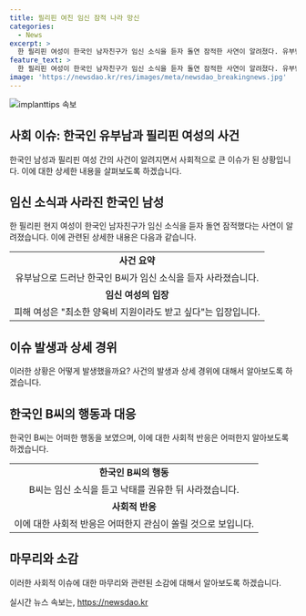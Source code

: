 ```yaml
---
title: 필리핀 여친 임신 잠적 나라 망신
categories:
  - News
excerpt: >
  한 필리핀 여성이 한국인 남자친구가 임신 소식을 듣자 돌연 잠적한 사연이 알려졌다. 유부남으로 드러난 한국인은 여성에게 양육비 지원을 받길 원하는데, 필리핀에서는 종교적 이유로 낙태와 이혼이 금지돼 있어 상황이 복잡하다. 사태를 추적한 유튜버에 따르면 이 남성은 40대 유부남으로 자식도 있다고 주장했다. 사건에 대한 누리꾼들의 반응은 여성의 피해 우려와 관심을 나타내고 있다.
feature_text: >
  한 필리핀 여성이 한국인 남자친구가 임신 소식을 듣자 돌연 잠적한 사연이 알려졌다. 유부남으로 드러난 한국인은 여성에게 양육비 지원을 받길 원하는데, 필리핀에서는 종교적 이유로 낙태와 이혼이 금지돼 있어 상황이 복잡하다. 사태를 추적한 유튜버에 따르면 이 남성은 40대 유부남으로 자식도 있다고 주장했다. 사건에 대한 누리꾼들의 반응은 여성의 피해 우려와 관심을 나타내고 있다.
image: 'https://newsdao.kr/res/images/meta/newsdao_breakingnews.jpg'
---
```


<p><img src="https://newsdao.kr/res/images/meta/newsdao_breakingnews.jpg" alt="implanttips 속보" /></p>

<h2 data-ke-size="size26">사회 이슈: 한국인 유부남과 필리핀 여성의 사건</h2>

<p data-ke-size="size16">한국인 남성과 필리핀 여성 간의 사건이 알려지면서 사회적으로 큰 이슈가 된 상황입니다. 이에 대한 상세한 내용을 살펴보도록 하겠습니다.</p>

<h2 data-ke-size="size24">임신 소식과 사라진 한국인 남성</h2>

<p data-ke-size="size16">한 필리핀 현지 여성이 한국인 남자친구가 임신 소식을 듣자 돌연 잠적했다는 사연이 알려졌습니다. 이에 관련된 상세한 내용은 다음과 같습니다.</p>

<table>
  <tr>
    <td style="text-align: center; height: 17px;"><b>사건 요약</b></td>
  </tr>
  <tr>
    <td style="text-align: center; height: 17px;">유부남으로 드러난 한국인 B씨가 임신 소식을 듣자 사라졌습니다.</td>
  </tr>
  <tr>
    <td style="text-align: center; height: 17px;"><b>임신 여성의 입장</b></td>
  </tr>
  <tr>
    <td style="text-align: center; height: 17px;">피해 여성은 "최소한 양육비 지원이라도 받고 싶다"는 입장입니다.</td>
  </tr>
</table>

<h2 data-ke-size="size24">이슈 발생과 상세 경위</h2>

<p data-ke-size="size16">이러한 상황은 어떻게 발생했을까요? 사건의 발생과 상세 경위에 대해서 알아보도록 하겠습니다.</p>

<h2 data-ke-size="size24">한국인 B씨의 행동과 대응</h2>

<p data-ke-size="size16">한국인 B씨는 어떠한 행동을 보였으며, 이에 대한 사회적 반응은 어떠한지 알아보도록 하겠습니다.</p>

<table>
  <tr>
    <td style="text-align: center; height: 17px;"><b>한국인 B씨의 행동</b></td>
  </tr>
  <tr>
    <td style="text-align: center; height: 17px;">B씨는 임신 소식을 듣고 낙태를 권유한 뒤 사라졌습니다.</td>
  </tr>
  <tr>
    <td style="text-align: center; height: 17px;"><b>사회적 반응</b></td>
  </tr>
  <tr>
    <td style="text-align: center; height: 17px;">이에 대한 사회적 반응은 어떠한지 관심이 쏠릴 것으로 보입니다.</td>
  </tr>
</table>

<h2 data-ke-size="size24">마무리와 소감</h2>

<p data-ke-size="size16">이러한 사회적 이슈에 대한 마무리와 관련된 소감에 대해서 알아보도록 하겠습니다.</p>
실시간 뉴스 속보는, <a href="https://newsdao.kr" rel="dofollow">https://newsdao.kr</a>


